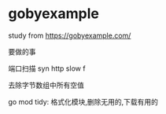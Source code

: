 # gobyexample
study from https://gobyexample.com/

要做的事

端口扫描
syn http slow f

去除字节数组中所有空值

go mod tidy: 格式化模块,删除无用的,下载有用的

    
    

